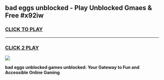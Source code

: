 
## bad eggs unblocked - Play Unblocked Gmaes & Free #x92iw
<h3>
<a href="https://news.freeplayer.one?title=bad_eggs_unblocked&ref=26F">CLICK TO PLAY</a></h3>
<hr>

<h3>
<a href="https://news.freeplayer.one?title=bad_eggs_unblocked&ref=26F">CLICK 2 PLAY</a>
  
</h3>

<a href="https://news.freeplayer.one?title=bad_eggs_unblocked&ref=26F/"><img src="https://clearcache.store/games.png"></a>


**bad eggs unblocked games unblocked: Your Gateway to Fun and Accessible Online Gaming**
